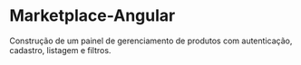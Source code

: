 # Marketplace-Angular
Construção de um painel de gerenciamento de produtos com autenticação, cadastro, listagem e filtros.
